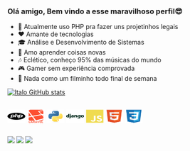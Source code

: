 ### Olá amigo, Bem vindo a esse maravilhoso perfil😎

- 🐘 Atualmente uso PHP pra fazer uns projetinhos legais
- ❤️ Amante de tecnologias
- 🎓 Análise e Desenvolvimento de Sistemas
- 🙂 Amo aprender coisas novas
- 🎶 Eclético, conheço 95% das músicas do mundo
- 🎮 Gamer sem experiência comprovada
- 🎥 Nada como um filminho todo final de semana


[![Italo GitHub stats](https://github-readme-stats.vercel.app/api?username=italo-vinicius&hide=stars&count_private=true&show_icons=true&theme=moltack)](https://github.com/italo-vinicius/github-readme-stats)


<div style="display: inline_block"><br>
  <img align="center" alt="Italo-Js" height="30" width="40" src="https://raw.githubusercontent.com/devicons/devicon/master/icons/php/php-plain.svg">
  <img align="center" alt="Italo-React" height="30" width="40" src="https://raw.githubusercontent.com/devicons/devicon/master/icons/laravel/laravel-plain-wordmark.svg">
  <img align="center" alt="Italo-Python" height="30" width="40" src="https://raw.githubusercontent.com/devicons/devicon/master/icons/python/python-original.svg">
  <img align="center" alt="Italo-Python" height="30" width="40" src="https://raw.githubusercontent.com/devicons/devicon/master/icons/django/django-plain-wordmark.svg">
  <img align="center" alt="Italo-Ts" height="30" width="40" src="https://raw.githubusercontent.com/devicons/devicon/master/icons/javascript/javascript-plain.svg">
  <img align="center" alt="Italo-HTML" height="30" width="40" src="https://raw.githubusercontent.com/devicons/devicon/master/icons/html5/html5-original.svg">
  <img align="center" alt="Italo-CSS" height="30" width="40" src="https://raw.githubusercontent.com/devicons/devicon/master/icons/css3/css3-original.svg">
</div>

##

<div> 
 	<a href="https://twitter.com/It4lo_dev" target="_blank"><img src="https://img.shields.io/badge/Twitter-1DA1F2?style=for-the-badge&logo=twitter&logoColor=white" target="_blank"></a>
  <a href = "mailto:italoviniciusrope@gmail.com"><img src="https://img.shields.io/badge/-Gmail-%23333?style=for-the-badge&logo=gmail&logoColor=white" target="_blank"></a>
  <a href="https://www.linkedin.com/in/italoviniciusrope/" target="_blank"><img src="https://img.shields.io/badge/-LinkedIn-%230077B5?style=for-the-badge&logo=linkedin&logoColor=white" target="_blank"></a> 
</div>
